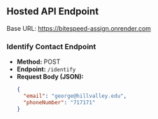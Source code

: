 ## Hosted API Endpoint
Base URL: https://bitespeed-assign.onrender.com

### Identify Contact Endpoint
- **Method:** POST
- **Endpoint:** `/identify`
- **Request Body (JSON):**
  ```json
  {
    "email": "george@hillvalley.edu",
    "phoneNumber": "717171"
  }
